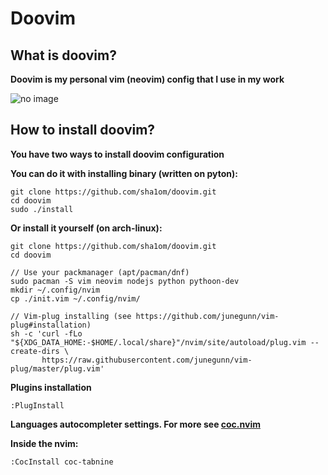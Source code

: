 # Doovim
## What is doovim?
**Doovim is my personal vim (neovim) config that I use in my work**

![no image](https://github.com/sha1om/doovim/blob/main/screenshots/doovim.png?raw=true)

## How to install doovim?
**You have two ways to install doovim configuration**


**You can do it with installing binary (written on pyton):**
```shell
git clone https://github.com/sha1om/doovim.git
cd doovim
sudo ./install
```


**Or install it yourself (on arch-linux):**
```shell
git clone https://github.com/sha1om/doovim.git
cd doovim

// Use your packmanager (apt/pacman/dnf)
sudo pacman -S vim neovim nodejs python pythoon-dev
mkdir ~/.config/nvim
cp ./init.vim ~/.config/nvim/

// Vim-plug installing (see https://github.com/junegunn/vim-plug#installation)
sh -c 'curl -fLo "${XDG_DATA_HOME:-$HOME/.local/share}"/nvim/site/autoload/plug.vim --create-dirs \
       https://raw.githubusercontent.com/junegunn/vim-plug/master/plug.vim'

```


**Plugins installation**
```
:PlugInstall
```

**Languages autocompleter settings. For more see [coc.nvim](https://github.com/neoclide/coc.nvim)**

**Inside the nvim:**
```
:CocInstall coc-tabnine
```

